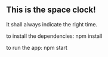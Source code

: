 ## This is the space clock!
It shall always indicate the right time.

to install the dependencies: 
npm install 

to run the app: 
npm start
